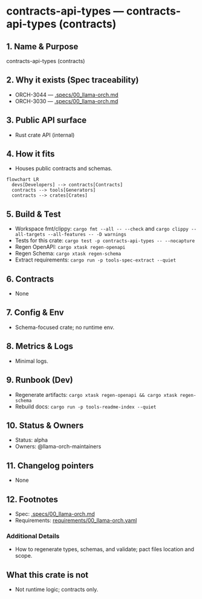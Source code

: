 # contracts-api-types — contracts-api-types (contracts)

## 1. Name & Purpose

contracts-api-types (contracts)

## 2. Why it exists (Spec traceability)

- ORCH-3044 — [.specs/00_llama-orch.md](../../.specs/00_llama-orch.md#orch-3044)
- ORCH-3030 — [.specs/00_llama-orch.md](../../.specs/00_llama-orch.md#orch-3030)


## 3. Public API surface

- Rust crate API (internal)

## 4. How it fits

- Houses public contracts and schemas.

```mermaid
flowchart LR
  devs[Developers] --> contracts[Contracts]
  contracts --> tools[Generators]
  contracts --> crates[Crates]
```

## 5. Build & Test

- Workspace fmt/clippy: `cargo fmt --all -- --check` and `cargo clippy --all-targets --all-features
-- -D warnings`
- Tests for this crate: `cargo test -p contracts-api-types -- --nocapture`
- Regen OpenAPI: `cargo xtask regen-openapi`
- Regen Schema: `cargo xtask regen-schema`
- Extract requirements: `cargo run -p tools-spec-extract --quiet`


## 6. Contracts

- None


## 7. Config & Env

- Schema-focused crate; no runtime env.

## 8. Metrics & Logs

- Minimal logs.

## 9. Runbook (Dev)

- Regenerate artifacts: `cargo xtask regen-openapi && cargo xtask regen-schema`
- Rebuild docs: `cargo run -p tools-readme-index --quiet`


## 10. Status & Owners

- Status: alpha
- Owners: @llama-orch-maintainers

## 11. Changelog pointers

- None

## 12. Footnotes

- Spec: [.specs/00_llama-orch.md](../../.specs/00_llama-orch.md)
- Requirements: [requirements/00_llama-orch.yaml](../../requirements/00_llama-orch.yaml)

### Additional Details
- How to regenerate types, schemas, and validate; pact files location and scope.


## What this crate is not

- Not runtime logic; contracts only.
